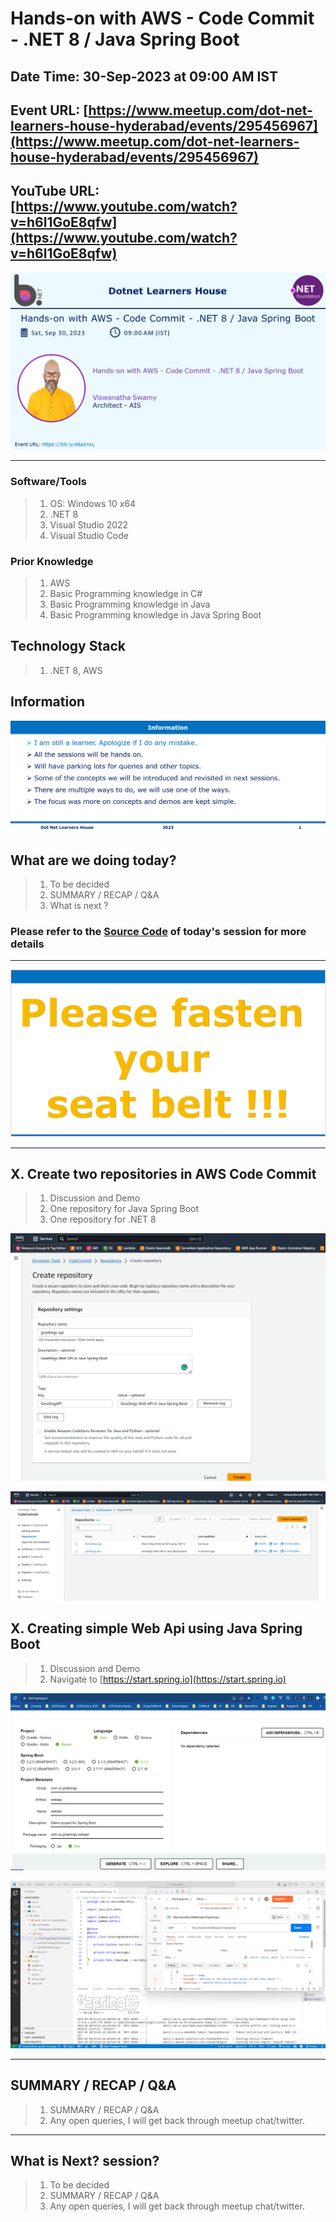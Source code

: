 # Hands-on with AWS - Code Commit - .NET 8 / Java Spring Boot

## Date Time: 30-Sep-2023 at 09:00 AM IST

## Event URL: [https://www.meetup.com/dot-net-learners-house-hyderabad/events/295456967](https://www.meetup.com/dot-net-learners-house-hyderabad/events/295456967)

## YouTube URL: [https://www.youtube.com/watch?v=h6l1GoE8qfw](https://www.youtube.com/watch?v=h6l1GoE8qfw)

![Viswanatha Swamy P K |150x150](./Documentation/Images/ViswanathaSwamyPK.PNG)

---

### Software/Tools

> 1. OS: Windows 10 x64
> 1. .NET 8
> 1. Visual Studio 2022
> 1. Visual Studio Code

### Prior Knowledge

> 1. AWS
> 1. Basic Programming knowledge in C#
> 1. Basic Programming knowledge in Java
> 1. Basic Programming knowledge in Java Spring Boot

## Technology Stack

> 1. .NET 8, AWS

## Information

![Information | 100x100](./Documentation/Images/Information.PNG)

## What are we doing today?

> 1. To be decided
> 1. SUMMARY / RECAP / Q&A
> 1. What is next ?

### Please refer to the [**Source Code**](https://github.com/vishipayyallore/speaker-series-2023/tree/main/dotnet-6-on-aws/20230930_codecommit) of today's session for more details

---

![Information | 100x100](./Documentation/Images/SeatBelt.PNG)

---

## X. Create two repositories in AWS Code Commit

> 1. Discussion and Demo
> 1. One repository for Java Spring Boot
> 1. One repository for .NET 8

![AWS Code Commit Repository | 100x100](./Documentation/Images/AWSCC_Repository_1.PNG)

![AWS Code Commit Repository | 100x100](./Documentation/Images/AWSCC_Repository_2.PNG)

## X. Creating simple Web Api using Java Spring Boot

> 1. Discussion and Demo
> 1. Navigate to [https://start.spring.io](https://start.spring.io)

![Java Spring Boot Web API | 100x100](./Documentation/Images/JavaSpringBoot_WebAPI_1.PNG)

![Java Spring Boot Web API | 100x100](./Documentation/Images/JavaSpringBoot_WebAPI_2.PNG)

---

## SUMMARY / RECAP / Q&A

> 1. SUMMARY / RECAP / Q&A
> 2. Any open queries, I will get back through meetup chat/twitter.

---

## What is Next? session?

> 1. To be decided
> 1. SUMMARY / RECAP / Q&A
> 1. Any open queries, I will get back through meetup chat/twitter.
